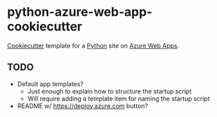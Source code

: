 # python-azure-web-app-cookiecutter
[Cookiecutter](http://cookiecutter.readthedocs.io/) template for a
[Python](https://www.python.org/) site on
[Azure Web Apps](https://azure.microsoft.com/en-us/services/app-service/web/).

## TODO
- Default app templates?
  + Just enough to explain how to structure the startup script
  + Will require adding a template item for naming the startup script
- README w/ https://deploy.azure.com button?
